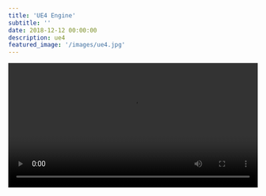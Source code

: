 ```yaml
---
title: 'UE4 Engine'
subtitle: ''
date: 2018-12-12 00:00:00
description: ue4
featured_image: '/images/ue4.jpg'
---
```


<div class="video-wrap">
	<video controls width="100%">
		<source src="/videos/FMW.mp4"
				type="video/mp4">
		Your browser doesn't support video. Pity!
	</video>
</div>
